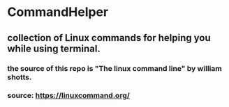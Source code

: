 # CommandHelper
## collection of Linux commands for helping you while using terminal.
### the source of this repo is "The linux command line" by william shotts.
### source: https://linuxcommand.org/ 
